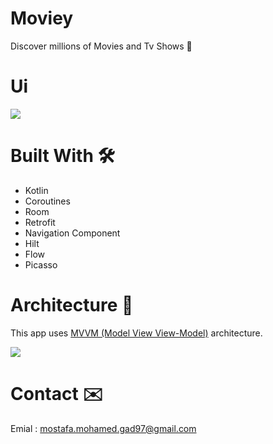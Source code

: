 # Moviey
Discover millions of Movies and Tv Shows 🎥

# Ui
<img src="https://user-images.githubusercontent.com/30687866/159035416-f846ba41-3689-49b8-ac37-fbefa3e1102d.png">

# Built With 🛠

- Kotlin
- Coroutines
- Room 
- Retrofit
- Navigation Component
- Hilt
- Flow
- Picasso

# Architecture 🗼
This app uses [MVVM (Model View View-Model)](https://developer.android.com/jetpack/guide#recommended-app-arch) architecture.

<img src="https://user-images.githubusercontent.com/30687866/163729191-343d9932-38aa-450b-9383-44607ea0b47f.jpg">

# Contact ✉️
Emial : [mostafa.mohamed.gad97@gmail.com](mostafa.mohamed.gad97@gmail.com)

